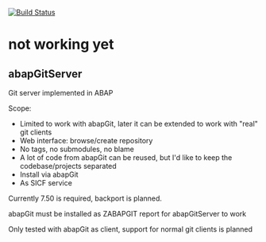 [![Build Status](https://travis-ci.org/larshp/abapGitServer.svg?branch=master)](https://travis-ci.org/larshp/abapGitServer)

# not working yet

## abapGitServer
Git server implemented in ABAP

Scope:
- Limited to work with abapGit, later it can be extended to work with "real" git clients
- Web interface: browse/create repository
- No tags, no submodules, no blame
- A lot of code from abapGit can be reused, but I'd like to keep the codebase/projects separated
- Install via abapGit
- As SICF service

Currently 7.50 is required, backport is planned. 

abapGit must be installed as ZABAPGIT report for abapGitServer to work

Only tested with abapGit as client, support for normal git clients is planned

